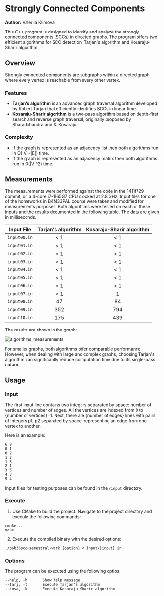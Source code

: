 # Strongly Connected Components

**Author:** Valeriia Klimova

This C++ program is designed to identify and analyze the strongly connected components (SCCs) in directed graphs. The program offers two efficient algorithms for SCC detection: Tarjan's algorithm and Kosaraju-Sharir algorithm.

## Overview

Strongly connected components are subgraphs within a directed graph where every vertex is reachable from every other vertex.

### Features

- **Tarjan's algorithm** is an advanced graph traversal algorithm developed by Robert Tarjan that efficiently identifies SCCs in linear time.
- **Kosaraju-Sharir algorithm** is a two-pass algorithm based on depth-first search and reverse graph traversal, originally proposed by Sharadchandra and S. Kosaraju.

### Complexity
- If the graph is represented as an adjacency list then both algorithms run in Θ(|V|+|E|) time.
- If the graph is represented as an adjacency matrix then both algorithms run in O(|V|^2) time.

## Measurements

The measurements were performed against the code in the 1411f729 commit, on a 4-core i7-1165G7 CPU clocked at 2.8 GHz. Input files for one of the homeworks in B4M33PAL course were taken and modified for measurements purposes. Both algorithms were tested on each of these inputs and the results documented in the following table. The data are given in milliseconds.

| Input File   | Tarjan's algorithm | Kosaraju-Sharir algorithm |
|--------------|:------------------:|:-------------------------:|
| `input00.in` |        < 1         |            < 1            |
| `input01.in` |        < 1         |            < 1            |
| `input02.in` |        < 1         |            < 1            |
| `input03.in` |        < 1         |            < 1            |
| `input04.in` |        < 1         |            < 1            |
| `input05.in` |        < 1         |            < 1            |
| `input06.in` |        < 1         |            < 1            |
| `input07.in` |        < 1         |             1             |
| `input08.in` |         47         |            84             |
| `input09.in` |        352         |            794            |
| `input10.in` |        175         |            439            |

The results are shown in the graph:

![algorithms_measurements](https://github.com/podavonka/strongly-connected-graph-components-detection/assets/145363658/2c2d5028-675e-4b5c-a40b-155ee891d801)

For smaller graphs, both algorithms offer comparable performance. However, when dealing with large and complex graphs, choosing Tarjan's algorithm can significantly reduce computation time due to its single-pass nature.

## Usage

### Input

The first input line contains two integers separated by space: number of vertices and number of edges. All the vertices are indexed from 0 to {number of vertices}−1. Next, there are {number of edges} lines with pairs of integers p1, p2 separated by space, representing an edge from one vertex to another.

Here is an example:
```
6 8
0 1
0 2
1 2
1 3
2 1
3 5
4 3
5 4
```

Input files for testing purposes can be found in the `/input` directory.

### Execute

1. Use CMake to build the project. Navigate to the project directory and execute the following commands:
```
cmake ..
make
```
2. Execute the compiled binary with the desired options:
```
./b6b36pcc-semestral-work [option] < input/[input].in
```

### Options

The program can be executed using the following optios:

```
--help, -h       Show help message
--tarj, -t       Execute Tarjan's algorithm
--kosa, -k       Execute Kosaraju-Sharir algorithm
```
